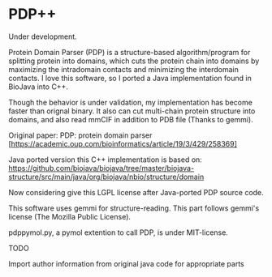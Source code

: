 # PDP++
Under development.

Protein Domain Parser (PDP) is a structure-based algorithm/program for splitting protein into domains, which cuts the protein chain into domains by maximizing the intradomain contacts and minimizing the interdomain contacts. I love this software, so I ported a Java implementation found in BioJava into C++.

Though the behavior is under validation, my implementation has become faster than orignal binary. It also can cut multi-chain protein structure into domains, and also read mmCIF in addition to PDB file (Thanks to gemmi).  

Original paper:
PDP: protein domain parser [https://academic.oup.com/bioinformatics/article/19/3/429/258369]

Java ported version this C++ implementation is based on:
https://github.com/biojava/biojava/tree/master/biojava-structure/src/main/java/org/biojava/nbio/structure/domain

Now considering give this LGPL license after Java-ported PDP source code.

This software uses gemmi for structure-reading. This part follows gemmi's license (The Mozilla Public License).

pdppymol.py, a pymol extention to call PDP, is under MIT-license.


TODO

Import author information from original java code for appropriate parts
